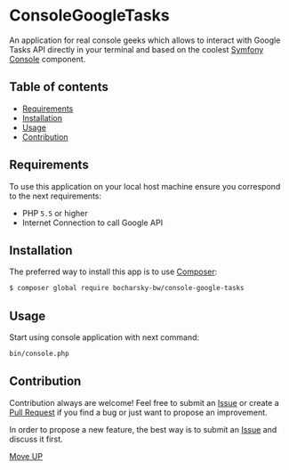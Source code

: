 # ConsoleGoogleTasks

An application for real console geeks which allows to interact with Google Tasks API 
directly in your terminal and based on the coolest [Symfony Console][console] component.

## Table of contents

* [Requirements](#requirements)
* [Installation](#installation)
* [Usage](#usage)
* [Contribution](#contribution)

## Requirements

To use this application on your local host machine ensure you correspond
to the next requirements:

* PHP `5.5` or higher
* Internet Connection to call Google API

## Installation

The preferred way to install this app is to use [Composer][composer]:

```bash
$ composer global require bocharsky-bw/console-google-tasks
```

## Usage

Start using console application with next command:

```bash
bin/console.php
```

## Contribution

Contribution always are welcome! Feel free to submit an [Issue][issues] or create
a [Pull Request][pulls] if you find a bug or just want to propose an improvement.

In order to propose a new feature, the best way is to submit an [Issue][issues]
and discuss it first.

[Move UP](#consolegoogletasks)


[issues]: https://github.com/bocharsky-bw/ConsoleGoogleTasks/issues
[pulls]: https://github.com/bocharsky-bw/ConsoleGoogleTasks/pulls
[composer]: https://getcomposer.org/
[console]: https://symfony.com/doc/current/components/console.html
